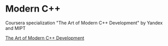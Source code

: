 # Modern C++
Coursera specialization "The Art of Modern C++ Development" by Yandex and MIPT

[The Art of Modern C++ Development](https://www.coursera.org/specializations/c-plus-plus-modern-development? "Coursera")